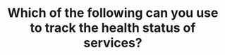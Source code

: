 ---
title: "Which of the following can you use to track the health status of services?"
type: "question"
layout: "single"
answers:
    - id: answer1
      title: "Check the Microsoft 365 admin center"
      explain: "The Microsoft 365 admin center is one way to track the health status of services, but there are other correct answers."

    - id: answer2
      title: "Check the Microsoft 365 Service health status web page"
      explain: "The Microsoft 365 Service health status web page is one way to track the health status of services, but there are other correct answers."

    - id: answer3
      title: "Follow the Microsoft 365 status Twitter account"
      explain: "Following the Microsoft 365 status Twitter account is one way to track the health status of services, but there are other correct answers."

    - id: answer4
      title: "All the above"
      correct: true
---